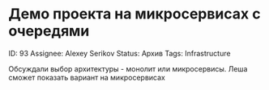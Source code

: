 # Демо проекта на микросервисах с очередями

ID: 93
Assignee: Alexey Serikov
Status: Архив
Tags: Infrastructure

Обсуждали выбор архитектуры - монолит или микросервисы. Леша сможет показать вариант на микросервисах